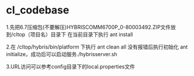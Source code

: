 # cl_codebase

1.先把6.7压缩包(不要解压)HYBRISCOMM6700P_0-80003492.ZIP文件放到/cltop（项目名）目录下 在当前目录下执行 ant install

2.在 /cltop/hybris/bin/platform 下执行 ant clean all 没有报错后执行初始化 ant initialize，成功后可以启动服务./hybrisserver.sh 

3.URL访问可以参考config目录下的local.properties文件